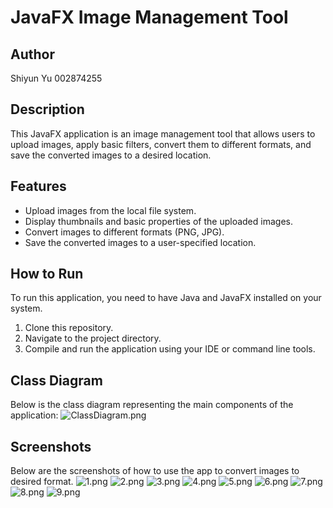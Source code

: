 # JavaFX Image Management Tool

## Author
Shiyun Yu
002874255

## Description
This JavaFX application is an image management tool that allows users to upload images, apply basic filters, convert them to different formats, and save the converted images to a desired location.

## Features
- Upload images from the local file system.
- Display thumbnails and basic properties of the uploaded images.
- Convert images to different formats (PNG, JPG).
- Save the converted images to a user-specified location.

## How to Run
To run this application, you need to have Java and JavaFX installed on your system.
1. Clone this repository.
2. Navigate to the project directory.
3. Compile and run the application using your IDE or command line tools.

## Class Diagram
Below is the class diagram representing the main components of the application:
![ClassDiagram.png](ClassDiagram.png)

## Screenshots
Below are the screenshots of how to use the app to convert images to desired format.
![1.png](screenshots%2F1.png)
![2.png](screenshots%2F2.png)
![3.png](screenshots%2F3.png)
![4.png](screenshots%2F4.png)
![5.png](screenshots%2F5.png)
![6.png](screenshots%2F6.png)
![7.png](screenshots%2F7.png)
![8.png](screenshots%2F8.png)
![9.png](screenshots%2F9.png)